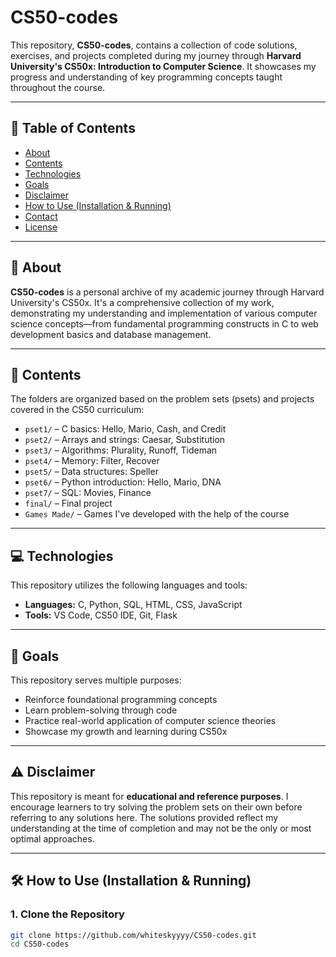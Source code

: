 # CS50-codes

This repository, **CS50-codes**, contains a collection of code solutions, exercises, and projects completed during my journey through **Harvard University's CS50x: Introduction to Computer Science**. It showcases my progress and understanding of key programming concepts taught throughout the course.

---

## 📑 Table of Contents
- [About](#about)
- [Contents](#contents)
- [Technologies](#technologies)
- [Goals](#goals)
- [Disclaimer](#disclaimer)
- [How to Use (Installation & Running)](#how-to-use-installation--running)
- [Contact](#contact)
- [License](#license)

---

## 📘 About

**CS50-codes** is a personal archive of my academic journey through Harvard University's CS50x. It's a comprehensive collection of my work, demonstrating my understanding and implementation of various computer science concepts—from fundamental programming constructs in C to web development basics and database management.

---

## 📁 Contents

The folders are organized based on the problem sets (psets) and projects covered in the CS50 curriculum:

- `pset1/` – C basics: Hello, Mario, Cash, and Credit  
- `pset2/` – Arrays and strings: Caesar, Substitution  
- `pset3/` – Algorithms: Plurality, Runoff, Tideman  
- `pset4/` – Memory: Filter, Recover  
- `pset5/` – Data structures: Speller  
- `pset6/` – Python introduction: Hello, Mario, DNA  
- `pset7/` – SQL: Movies, Finance  
- `final/` – Final project  
- `Games Made/` – Games I've developed with the help of the course  

---

## 💻 Technologies

This repository utilizes the following languages and tools:

- **Languages:** C, Python, SQL, HTML, CSS, JavaScript  
- **Tools:** VS Code, CS50 IDE, Git, Flask  

---

## 🎯 Goals

This repository serves multiple purposes:

- Reinforce foundational programming concepts  
- Learn problem-solving through code  
- Practice real-world application of computer science theories  
- Showcase my growth and learning during CS50x  

---

## ⚠️ Disclaimer

This repository is meant for **educational and reference purposes**. I encourage learners to try solving the problem sets on their own before referring to any solutions here. The solutions provided reflect my understanding at the time of completion and may not be the only or most optimal approaches.

---

## 🛠️ How to Use (Installation & Running)

### 1. Clone the Repository

```bash
git clone https://github.com/whiteskyyyy/CS50-codes.git
cd CS50-codes
